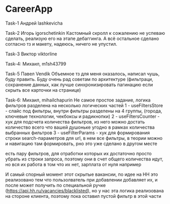 # CareerApp

Task-1 Андрей lashkevicha

Task-2 Игорь igorschetinkin
Кастомный скролл к сожалению не успеваю сделать, реализую его на этапе дебаггинга. А всё остальное сделано согласно тз и макету, надеюсь, ничего не упустил.

Task-3 Виктор viktorline

Task-4: Михаил, m1sh43799

Task-5 Павел Vendik Объемное тз для меня оказалось, написал чушь, буду править. Буду очень рад советам по архитектуре (фильтраци, сохранение данных, как лучше синхронизировать пагинацию если скрыть все карточки на странице)

Task-6: Михаил, mihailchapurin
Не самое простое задание, логика фильтров разделена на несколько логических частей
1 - useFiltersStore - слайс под фильтры, внутри фильтры разделены на 4 группы, (города, ключевые технологии, чекбоксы и радикнопки)
2 - useFiltersCounter - хук для подсчета количества фильтров, из него можно достать количество всего что вашей душоньке угодно в рамках количества выбранных фильтров
3 - useFilterParams - хук для формирования строки search-параметров для url, в нем все фильтры, в теории можно и навигацию там формировать, рно это уже сделано в другом месте

есть пару фильтров, для отработки которых их достаточно просто убрать из строки запроса, поэтому они в счет общего количества идут, но вся их работа в том что их нет, зарплата от нуля например

И самый спорный момент этот скрытые вакансии, по идее на HH это реализовано тем что пользолватель при добавлении добавляет их, и после может получить по специальной ручке (https://api.hh.ru/vacancies/blacklisted), но у нас эта логика реализована на стороне клиента, поэтому пока оставил пустой фильтр в этой части

